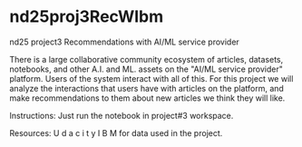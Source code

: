# nd25proj3RecWIbm
nd25 project3 Recommendations with AI/ML service provider

There is a large collaborative community ecosystem of articles, datasets, notebooks, and other A.I. and ML. assets on the "AI/ML service provider" platform. Users of the system interact with all of this. For this project we will analyze the interactions that users have with articles on the platform, and make recommendations to them about new articles we think they will like. 

Instructions:
Just run the notebook in project#3 workspace.

Resources:
U d a c i t y
I B M for data used in the project.
